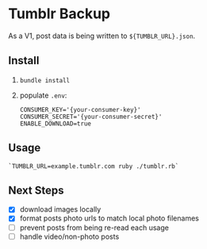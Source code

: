 # Tumblr Backup

As a V1, post data is being written to `${TUMBLR_URL}.json`.

## Install

1. `bundle install`

2. populate `.env`: 

    ```
    CONSUMER_KEY='{your-consumer-key}'
    CONSUMER_SECRET='{your-consumer-secret}'
    ENABLE_DOWNLOAD=true
    ```

## Usage

    `TUMBLR_URL=example.tumblr.com ruby ./tumblr.rb`

## Next Steps

- [x] download images locally
- [x] format posts photo urls to match local photo filenames
- [ ] prevent posts from being re-read each usage
- [ ] handle video/non-photo posts
